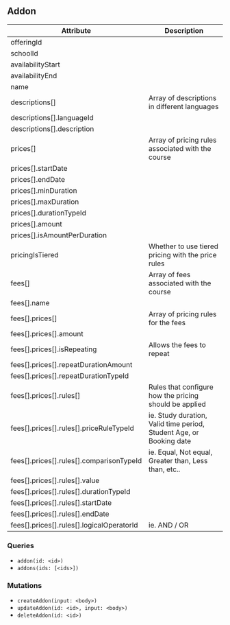 ## Addon

Attribute | Description
--- | ---
offeringId |
schoolId |
availabilityStart |
availabilityEnd |
name |
descriptions[] | Array of descriptions in different languages
descriptions[].languageId | 
descriptions[].description | 
prices[] | Array of pricing rules associated with the course
prices[].startDate | 
prices[].endDate | 
prices[].minDuration | 
prices[].maxDuration | 
prices[].durationTypeId | 
prices[].amount | 
prices[].isAmountPerDuration | 
pricingIsTiered | Whether to use tiered pricing with the price rules
fees[] | Array of fees associated with the course
fees[].name | 
fees[].prices[] | Array of pricing rules for the fees
fees[].prices[].amount | 
fees[].prices[].isRepeating | Allows the fees to repeat
fees[].prices[].repeatDurationAmount | 
fees[].prices[].repeatDurationTypeId | 
fees[].prices[].rules[] | Rules that configure how the pricing should be applied
fees[].prices[].rules[].priceRuleTypeId | ie. Study duration, Valid time period, Student Age, or Booking date
fees[].prices[].rules[].comparisonTypeId | ie. Equal, Not equal, Greater than, Less than, etc..
fees[].prices[].rules[].value | 
fees[].prices[].rules[].durationTypeId | 
fees[].prices[].rules[].startDate | 
fees[].prices[].rules[].endDate | 
fees[].prices[].rules[].logicalOperatorId | ie. AND / OR

### Queries

* `addon(id: <id>)`
* `addons(ids: [<ids>])`

### Mutations

* `createAddon(input: <body>)`
* `updateAddon(id: <id>, input: <body>)`
* `deleteAddon(id: <id>)`
